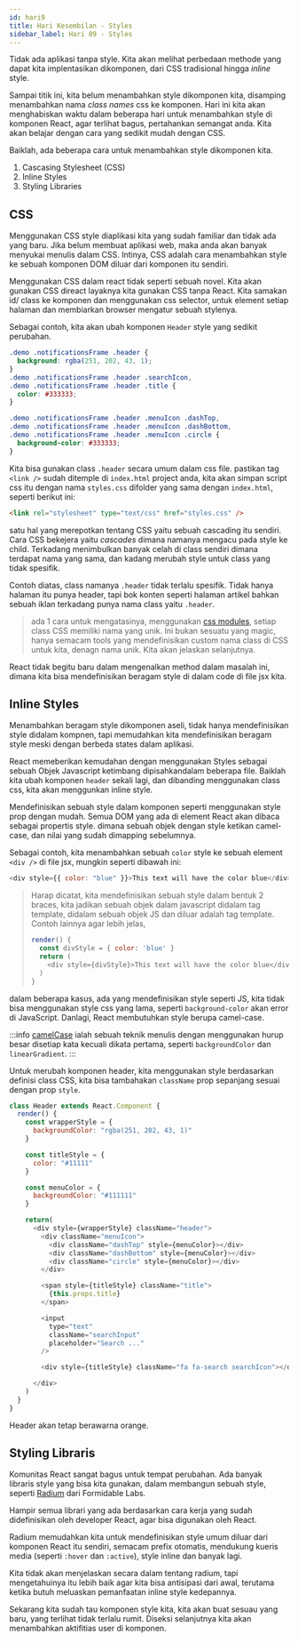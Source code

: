 ```yaml
---
id: hari9
title: Hari Kesembilan - Styles
sidebar_label: Hari 09 - Styles
---
```


Tidak ada aplikasi tanpa style. Kita akan melihat perbedaan methode yang dapat kita implentasikan dikomponen, dari CSS tradisional hingga _inline_ style.

Sampai titik ini, kita belum menambahkan style dikomponen kita, disamping menambahkan nama _class names_ css ke komponen. Hari ini kita akan menghabiskan waktu dalam beberapa hari untuk menambahkan style di komponen React, agar terlihat bagus, pertahankan semangat anda. Kita akan belajar dengan cara yang sedikit mudah dengan CSS.

Baiklah, ada beberapa cara untuk menambahkan style dikomponen kita.

1. Cascasing Stylesheet (CSS)
2. Inline Styles
3. Styling Libraries

## CSS

Menggunakan CSS style diaplikasi kita yang sudah familiar dan tidak ada yang baru. Jika belum membuat aplikasi web, maka anda akan banyak menyukai menulis dalam CSS. Intinya, CSS adalah cara menambahkan style ke sebuah komponen DOM diluar dari komponen itu sendiri.

Menggunakan CSS dalam react tidak seperti sebuah novel. Kita akan gunakan CSS direact layaknya kita gunakan CSS tanpa React. Kita samakan id/ class ke komponen dan menggunakan css selector, untuk element setiap halaman dan membiarkan browser mengatur sebuah stylenya.

Sebagai contoh, kita akan ubah komponen `Header` style yang sedikit perubahan.

```css
.demo .notificationsFrame .header {
  background: rgba(251, 202, 43, 1);
}
.demo .notificationsFrame .header .searchIcon,
.demo .notificationsFrame .header .title {
  color: #333333;
}

.demo .notificationsFrame .header .menuIcon .dashTop,
.demo .notificationsFrame .header .menuIcon .dashBottom,
.demo .notificationsFrame .header .menuIcon .circle {
  background-color: #333333;
}
```

Kita bisa gunakan class `.header` secara umum dalam css file. pastikan tag `<link />` sudah ditemple di `index.html` project anda, kita akan simpan script css itu dengan nama `styles.css` difolder yang sama dengan `index.html`, seperti berikut ini:

```html
<link rel="stylesheet" type="text/css" href="styles.css" />
```
satu hal yang merepotkan tentang CSS  yaitu sebuah cascading itu sendiri. Cara CSS bekejera yaitu _cascades_ dimana namanya mengacu pada style ke child. Terkadang menimbulkan banyak celah di class sendiri dimana terdapat nama yang sama, dan kadang merubah style untuk class yang tidak spesifik.

Contoh diatas, class namanya `.header` tidak terlalu spesifik. Tidak hanya halaman itu punya header, tapi bok konten seperti halaman artikel bahkan sebuah iklan terkadang punya nama class yaitu `.header`.

> ada 1 cara untuk mengatasinya, menggunakan [css modules](https://glenmaddern.com/articles/css-modules), setiap class CSS memiliki nama yang unik. Ini bukan sesuatu yang magic, hanya semacam tools yang mendefinisikan custom nama class di CSS untuk kita, denagn nama unik. Kita akan jelaskan selanjutnya.

React tidak begitu baru dalam mengenalkan method dalam masalah ini, dimana kita bisa mendefinisikan beragam style di dalam code di file jsx kita.

## Inline Styles

Menambahkan beragam style dikomponen aseli, tidak hanya mendefinisikan style didalam kompnen, tapi memudahkan kita mendefinisikan beragam style meski dengan berbeda states dalam aplikasi.

React memeberikan kemudahan dengan menggunakan Styles sebagai sebuah Objek Javascript ketimbang dipisahkandalam beberapa file. Baiklah kita ubah komponen `header` sekali lagi, dan dibanding menggunakan class css, kita akan menggunkan inline style.

Mendefinisikan sebuah style dalam komponen seperti menggunakan style prop dengan mudah. Semua DOM yang ada di element React akan dibaca sebagai propertis style. dimana sebuah objek dengan style ketikan camel-case, dan nilai yang sudah dimapping sebelumnya.

Sebagai contoh, kita menambahkan sebuah `color` style ke sebuah element `<div />` di file jsx, mungkin seperti dibawah ini:

```javascript
<div style={{ color: "blue" }}>This text will have the color blue</div>
```

> Harap dicatat, kita mendefinisikan sebuah style dalam bentuk 2 braces, kita jadikan sebuah objek dalam javascript didalam tag template, didalam sebuah objek JS dan diluar adalah tag template.
> Contoh lainnya agar lebih jelas,
> ```javascript
> render() {
>   const divStyle = { color: 'blue' }
>   return (
>     <div style={divStyle}>This text will have the color blue</div>
>   )
> }
> ```

dalam beberapa kasus, ada yang mendefinisikan style seperti JS, kita tidak bisa menggunakan style css yang lama, seperti `background-color` akan error di JavaScript. Danlagi, React membutuhkan style berupa camel-case.

:::info
[camelCase](https://en.wikipedia.org/wiki/CamelCase) ialah sebuah teknik menulis dengan menggunakan hurup besar disetiap kata kecuali dikata pertama, seperti `backgroundColor` dan `linearGradient`. 
:::

Untuk merubah komponen header, kita menggunakan style berdasarkan definisi class CSS, kita bisa tambahakan `className` prop sepanjang sesuai dengan prop `style`.

```javascript
class Header extends React.Component {
  render() {
    const wrapperStyle = {
      backgroundColor: "rgba(251, 202, 43, 1)"
    }

    const titleStyle = {
      color: "#11111"
    }

    const menuColor = {
      backgroundColor: "#111111"
    }

    return(
      <div style={wrapperStyle} className="header">
        <div className="menuIcon">
          <div className="dashTop" style={menuColor}></div>
          <div className="dashBottom" style={menuColor}></div>
          <div className="circle" style={menuColor}></div>
        </div>

        <span style={titleStyle} className="title">
          {this.props.title}
        </span>

        <input
          type="text"
          className="searchInput"
          placeholder="Search ..."
        />

        <div style={titleStyle} className="fa fa-search searchIcon"></div>

      </div>      
    )
  }
}
```

Header akan tetap berawarna orange.

## Styling Libraris

Komunitas React sangat bagus untuk tempat perubahan. Ada banyak libraris style yang bisa kita gunakan, dalam membangun sebuah style, seperti [Radium](https://formidable.com/open-source/radium/) dari Formidable Labs.

Hampir semua librari yang ada berdasarkan cara kerja yang sudah didefinisikan oleh developer React, agar bisa digunakan oleh React.

Radium memudahkan kita untuk mendefinisikan style umum diluar dari komponen React itu sendiri, semacam prefix otomatis, mendukung kueris media (seperti `:hover` dan `:active`), style inline dan banyak lagi.

Kita tidak akan menjelaskan secara dalam tentang radium, tapi mengetahuinya itu lebih baik agar kita bisa antisipasi dari awal, terutama ketika butuh meluaskan pemanfaatan inline style kedepannya.

Sekarang kita sudah tau komponen style kita, kita akan buat sesuau yang baru, yang terlihat tidak terlalu rumit. Diseksi selanjutnya kita akan menambahkan aktifitias user di komponen.